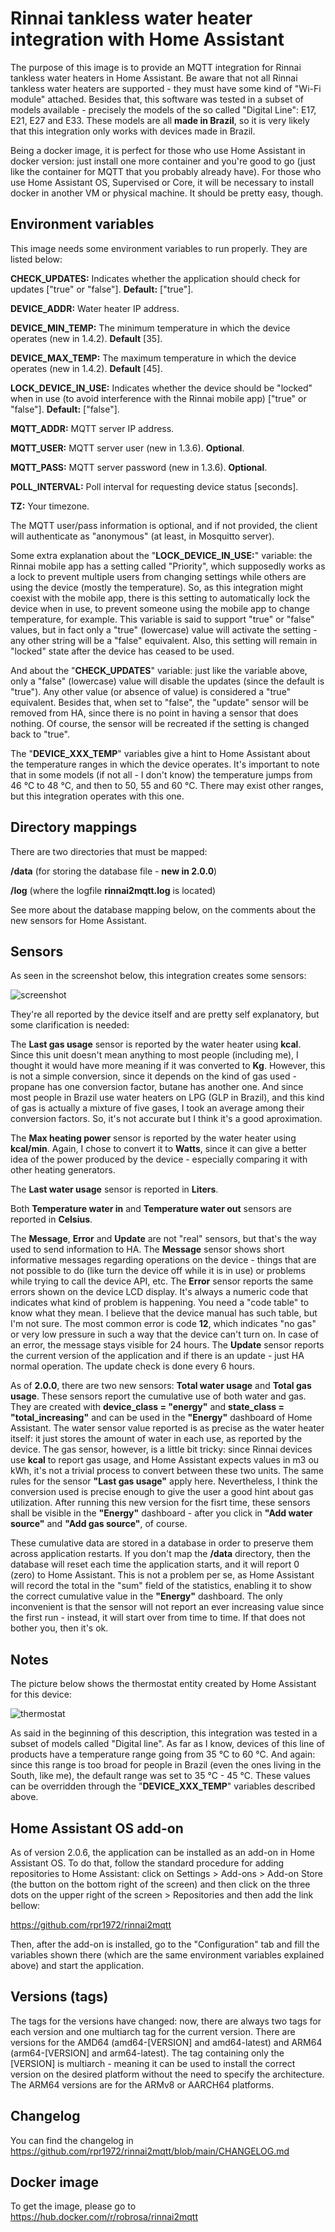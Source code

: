 # Rinnai tankless water heater integration with Home Assistant

The purpose of this image is to provide an MQTT integration for Rinnai tankless water heaters in Home Assistant. Be aware that not all Rinnai tankless water heaters are supported - they must have some kind of "Wi-Fi module" attached. Besides that, this software was tested in a subset of models available - precisely the models of the so called "Digital Line": E17, E21, E27 and E33. These models are all **made in Brazil**, so it is very likely that this integration only works with devices made in Brazil.

Being a docker image, it is perfect for those who use Home Assistant in docker version: just install one more container and you're good to go (just like the container for MQTT that you probably already have). For those who use Home Assistant OS, Supervised or Core, it will be necessary to install docker in another VM or physical machine. It should be pretty easy, though.


## Environment variables
This image needs some environment variables to run properly. They are listed below:


**CHECK_UPDATES:** Indicates whether the application should check for updates ["true" or "false"]. **Default:** ["true"].

**DEVICE_ADDR:** Water heater IP address.

**DEVICE_MIN_TEMP:** The minimum temperature in which the device operates (new in 1.4.2). **Default** [35].

**DEVICE_MAX_TEMP:** The maximum temperature in which the device operates (new in 1.4.2). **Default** [45].

**LOCK_DEVICE_IN_USE:** Indicates whether the device should be "locked" when in use (to avoid interference with the Rinnai mobile app) ["true" or "false"]. **Default:** ["false"].

**MQTT_ADDR:** MQTT server IP address.

**MQTT_USER:** MQTT server user (new in 1.3.6). **Optional**.

**MQTT_PASS:** MQTT server password (new in 1.3.6). **Optional**.

**POLL_INTERVAL:** Poll interval for requesting device status [seconds].

**TZ:** Your timezone.

The MQTT user/pass information is optional, and if not provided, the client will authenticate as "anonymous" (at least, in Mosquitto server).

Some extra explanation about the "**LOCK_DEVICE_IN_USE:**" variable: the Rinnai mobile app has a setting called "Priority", which supposedly works as a lock to prevent multiple users from changing settings while others are using the device (mostly the temperature). So, as this integration might coexist with the mobile app, there is this setting to automatically lock the device when in use, to prevent someone using the mobile app to change temperature, for example. This variable is said to support "true" or "false" values, but in fact only a "true" (lowercase) value will activate the setting - any other string will be a "false" equivalent. Also, this setting will remain in "locked" state after the device has ceased to be used.

And about the "**CHECK_UPDATES**" variable: just like the variable above, only a "false" (lowercase) value will disable the updates (since the default is "true"). Any other value (or absence of value) is considered a "true" equivalent. Besides that, when set to "false", the "update" sensor will be removed from HA, since there is no point in having a sensor that does nothing. Of course, the sensor will be recreated if the setting is changed back to "true".

The "**DEVICE_XXX_TEMP**" variables give a hint to Home Assistant about the temperature ranges in which the device operates. It's important to note that in some models (if not all - I don't know) the temperature jumps from 46 °C to 48 °C, and then to 50, 55 and 60 °C. There may exist other ranges, but this integration operates with this one. 

## Directory mappings

There are two directories that must be mapped:

**/data** (for storing the database file - **new in 2.0.0**)

**/log**  (where the logfile **rinnai2mqtt.log** is located)

See more about the database mapping below, on the comments about the new sensors for Home Assistant.

## Sensors

As seen in the screenshot below, this integration creates some sensors:

![screenshot](https://github.com/rpr1972/rinnai2mqtt/blob/main/images/img1.png)

They're all reported by the device itself and are pretty self explanatory, but some clarification is needed: 

The **Last gas usage** sensor is reported by the water heater using **kcal**. Since this unit doesn't mean anything to most people (including me), I thought it would have more meaning if it was converted to **Kg**. However, this is not a simple conversion, since it depends on the kind of gas used - propane has one conversion factor, butane has another one. And since most people in Brazil use water heaters on LPG (GLP in Brazil), and this kind of gas is actually a mixture of five gases, I took an average among their conversion factors. So, it's not accurate but I think it's a good aproximation.

The **Max heating power** sensor is reported by the water heater using **kcal/min**. Again, I chose to convert it to **Watts**, since it can give a better idea of the power produced by the device - especially comparing it with other heating generators.

The **Last water usage** sensor is reported in **Liters**.

Both **Temperature water in** and **Temperature water out** sensors are reported in **Celsius**.

The **Message**, **Error** and **Update** are not "real" sensors, but that's the way used to send information to HA. The **Message** sensor shows short informative messages regarding operations on the device - things that are not possible to do (like turn the device off while it is in use) or problems while trying to call the device API, etc. The **Error** sensor reports the same errors shown on the device LCD display. It's always a numeric code that indicates what kind of problem is happening. You need a "code table" to know what they mean. I believe that the device manual has such table, but I'm not sure. The most common error is code **12**, which indicates "no gas" or very low pressure in such a way that the device can't turn on. In case of an error, the message stays visible for 24 hours. The **Update** sensor reports the current version of the application and if there is an update - just HA normal operation. The update check is done every 6 hours.

As of **2.0.0**, there are two new sensors: **Total water usage** and **Total gas usage**. These sensors report the cumulative use of both water and gas. They are created with **device_class = "energy"** and **state_class = "total_increasing"** and can be used in the **"Energy"** dashboard of Home Assistant. The water sensor value reported is as precise as the water heater itself: it just stores the amount of water in each use, as reported by the device. The gas sensor, however, is a little bit tricky: since Rinnai devices use **kcal** to report gas usage, and Home Assistant expects values in m3 ou kWh, it's not a trivial process to convert between these two units. The same rules for the sensor **"Last gas usage"** apply here. Nevertheless, I think the conversion used is precise enough to give the user a good hint about gas utilization. After running this new version for the fisrt time, these sensors shall be visible in the **"Energy"** dashboard - after you click in **"Add water source"** and **"Add gas source"**, of course. 

These cumulative data are stored in a database in order to preserve them across application restarts. If you don't map the **/data** directory, then the database will reset each time the application starts, and it will report 0 (zero) to Home Assistant. This is not a problem per se, as Home Assistant will record the total in the "sum" field of the statistics, enabling it to show the correct cumulative value in the **"Energy"** dashboard. The only inconvenient is that the sensor will not report an ever increasing value since the first run - instead, it will start over from time to time. If that does not bother you, then it's ok.

## Notes

The picture below shows the thermostat entity created by Home Assistant for this device:

![thermostat](https://github.com/rpr1972/rinnai2mqtt/blob/main/images/img2.png)


As said in the beginning of this description, this integration was tested in a subset of models called "Digital line". As far as I know, devices of this line of products have a temperature range going from 35 °C to 60 °C. And again: since this range is too broad for people in Brazil (even the ones living in the South, like me), the default range was set to 35 °C - 45 °C. These values can be overridden through the "**DEVICE_XXX_TEMP**" variables described above.



## Home Assistant OS add-on

As of version 2.0.6, the application can be installed as an add-on in Home Assistant OS. To do that, follow the standard procedure for adding repositories to Home Assistant: click on Settings > Add-ons > Add-on Store (the button on the bottom right of the screen) and then click on the three dots on the upper right of the screen > Repositories and then add the link bellow:

https://github.com/rpr1972/rinnai2mqtt

Then, after the add-on is installed, go to the "Configuration" tab and fill the variables shown there (which are the same environment variables explained above) and start the application.


## Versions (tags)


The tags for the versions have changed: now, there are always two tags for each version and one multiarch tag for the current version. There are versions for the AMD64 (amd64-[VERSION] and amd64-latest) and ARM64 (arm64-[VERSION] and arm64-latest). The tag containing only the [VERSION] is multiarch - meaning it can be used to install the correct version on the desired platform without the need to specify the architecture. The ARM64 versions are for the ARMv8 or AARCH64 platforms.


## Changelog

You can find the changelog in https://github.com/rpr1972/rinnai2mqtt/blob/main/CHANGELOG.md

## Docker image

To get the image, please go to https://hub.docker.com/r/robrosa/rinnai2mqtt


